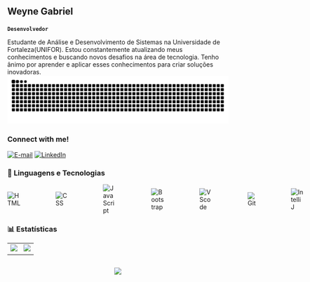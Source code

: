 ## Weyne Gabriel
**`Desenvolvedor `**
<p>Estudante de Análise e Desenvolvimento de Sistemas na Universidade de Fortaleza(UNIFOR). Estou constantemente atualizando meus conhecimentos e buscando novos desafios na área de tecnologia. Tenho ânimo por aprender e aplicar esses conhecimentos para criar soluções inovadoras.

<img src="https://raw.githubusercontent.com/WeyneG/WeyneG/output/snake.svg" alt="Snake animation" />
  
<img align="right" alt="" height="190px" src="./src/study.gif">

###  Connect with me!

[![E-mail](https://img.shields.io/badge/-Email-000?style=for-the-badge&logo=microsoft-outlook&logoColor=FF00F6)](mailto:weynegabrielra@gmail.com)
[![LinkedIn](https://img.shields.io/badge/-LinkedIn-000?style=for-the-badge&logo=linkedin&logoColor=32CD99)](https://www.linkedin.com/in/weyne-gabriel-409a01219/)


### 🤖 Linguagens e Tecnologias


<div style="display: flex; justify-content: space-between; align-items: center; gap: 80px;">
  <img 
    alt="HTML"
    title="HTML" 
    width="30px" 
    src="https://cdn.jsdelivr.net/gh/devicons/devicon@latest/icons/html5/html5-original.svg" 
  />
  <img 
    alt="CSS" 
    title="CSS"
    width="30px" 
    src="https://cdn.jsdelivr.net/gh/devicons/devicon@latest/icons/css3/css3-original.svg" 
  />
  <img 
    alt="JavaScript" 
    title="JavaScript"
    width="30px" 
    src="https://cdn.jsdelivr.net/gh/devicons/devicon@latest/icons/javascript/javascript-original.svg" 
  />
  <img 
    alt="Bootstrap"
    title="Bootstrap" 
    width="30px" 
    src="https://cdn.jsdelivr.net/gh/devicons/devicon@latest/icons/bootstrap/bootstrap-original.svg" 
  />
  <img 
    alt="VScode"
    title="VScode" 
    width="30px"
    src="https://cdn.jsdelivr.net/gh/devicons/devicon@latest/icons/vscode/vscode-original.svg"
  />
  <img 
    alt="Git" 
    title="Git"
    width="30px" 
    src="https://cdn.jsdelivr.net/gh/devicons/devicon/icons/git/git-original.svg"
  />
  <img 
    alt="IntelliJ" 
    title="IntelliJ"
    width="30px" 
    src="https://cdn.jsdelivr.net/gh/devicons/devicon/icons/intellij/intellij-original.svg"
  />
</div>




### 📊 Estatísticas

<table>
  <tr>
    <td>
      <img 
        height="180em"
        src="https://github-readme-stats.vercel.app/api?username=WeyneG&show_icons=true&theme=tokyonight&include_all_commits=true&locale=pt-br"
      />
    </td>
    <td>
      <img 
        height="180em"
        src="https://github-readme-stats.vercel.app/api/top-langs/?username=WeyneG&theme=tokyonight&layout=compact&custom_title=Tecnologias&langs_count=9"
      />
    </td>
  </tr>
</table>



##
<div align="center">
  <img src="https://user-images.githubusercontent.com/74038190/225813708-98b745f2-7d22-48cf-9150-083f1b00d6c9.gif" width="500">
</div>
<br><br>



